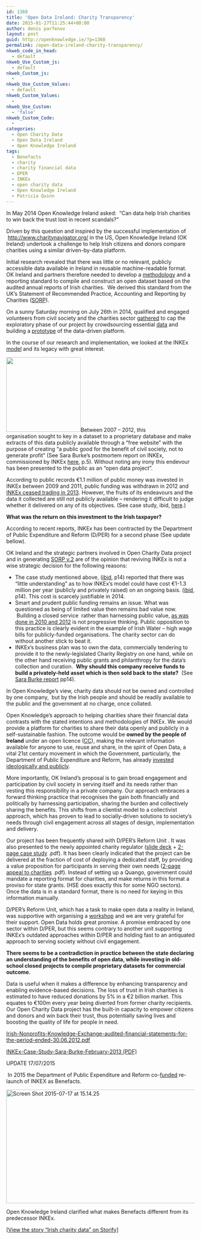 ```yaml
---
id: 1368
title: 'Open Data Ireland: Charity Transparency'
date: 2015-01-27T11:25:44+00:00
author: denis parfenov
layout: post
guid: http://openknowledge.ie/?p=1368
permalink: /open-data-ireland-charity-transparency/
nkweb_code_in_head:
  - default
nkweb_Use_Custom_js:
  - default
nkweb_Custom_js:
  - 
nkweb_Use_Custom_Values:
  - default
nkweb_Custom_Values:
  - 
nkweb_Use_Custom:
  - 'false'
nkweb_Custom_Code:
  - 
categories:
  - Open Charity Data
  - Open Data Ireland
  - Open Knowledge Ireland
tags:
  - Benefacts
  - charity
  - charity financial data
  - DPER
  - INKEx
  - open charity data
  - Open Knowledge Ireland
  - Patricia Quinn
---
```

<p class="c1">
  In May 2014 <span class="c5">Open Knowledge Ireland</span> asked:  “Can data help Irish charities to win back the trust lost in recent scandals?”
</p>

<p class="c1">
  Driven by this question and inspired by the successful implementation of  <span class="c5"><a class="c9" href="http://www.google.com/url?q=http%3A%2F%2Fwww.charitynavigator.org%2F&sa=D&sntz=1&usg=AFQjCNGah-h2r8iJeEbv2ZubUfUKM2DHXw">http://www.charitynavigator.org/</a></span> in the US, Open Knowledge Ireland (OK Ireland) undertook a challenge to help Irish citizens and donors compare charities using a similar driven-by-data platform.
</p>

<p class="c1">
  Initial research revealed that there was little or no relevant, publicly accessible data available in Ireland in reusable machine-readable format. OK Ireland and partners therefore needed to develop a <span class="c5"><a class="c9" href="https://docs.google.com/document/d/14rmhlEgdfolXyJASAe-X-mg8Tr4LMrhyUHH5M-kBjOU/pub">methodology</a></span> and a reporting standard to compile and construct an open dataset based on the audited annual reports of Irish charities.  We derived this standard from the UK’s <span class="c3">Statement of Recommended Practice</span><span class="c3">, Accounting and Reporting by </span><span class="c3">Charities</span> (<span class="c5"><a class="c9" href="http://www.google.com/url?q=http%3A%2F%2Fwww.dochas.ie%2Fpages%2Fresources%2Fdocuments%2Fsorp05.pdf%23page%3D21&sa=D&sntz=1&usg=AFQjCNEIR2_dnbENWTkYsYCYr2O6iImBPA">SORP</a></span>).
</p>

<p class="c1">
  On a sunny Saturday morning on July 26th in 2014, qualified and engaged volunteers from civil society and the charities sector <span class="c5"><a class="c9" href="http://www.google.com/url?q=http%3A%2F%2Fopenknowledge.ie%2Ffirst-irish-charity-data-hackday%2F&sa=D&sntz=1&usg=AFQjCNFaj0GrZEhi09kZV3TjTmHMk_5PtQ">gathered</a></span> to cap the exploratory phase of our project by crowdsourcing essential <span class="c5"><a class="c9" href="http://www.google.com/url?q=http%3A%2F%2Fopenknowledge.ie%2Fchy-10-datasets%2F&sa=D&sntz=1&usg=AFQjCNG7_petQcNrW_v8LNg76ApNpEWDGw">data</a></span> and building a <span class="c5"><a class="c9" href="http://www.google.com/url?q=http%3A%2F%2Fopenknowledge.ie%2Fopenspending%2F&sa=D&sntz=1&usg=AFQjCNFc_ljz2HukxsCbLsehC4rE4UFVkg">prototype</a></span> of the data-driven platform.
</p>

<p class="c1">
  In the course of our research and implementation, we looked at the INKEx <span class="c5"><a class="c9" href="/wp-content/uploads/2015/01/Screen-Shot-2015-11-28-at-14.15.18.png">model</a></span> and its legacy with great interest.
</p>

<p class="c1">
  <a href="/wp-content/uploads/2015/01/Screen-Shot-2015-11-28-at-14.15.18.png"><img class="alignleft wp-image-1586" src="/wp-content/uploads/2015/01/Screen-Shot-2015-11-28-at-14.15.18-150x150.png" alt="" width="199" height="199" /></a>Between 2007 &#8211; 2012, this organisation<span class="c3"> </span>sought<span class="c3"> </span>to key in a dataset to a proprietary database and make extracts of this data publicly available through a “free website” with the purpose of creating “a public good for the benefit of civil society, not to generate profit” (See Sara Burke’s postmortem report on INKEx, commissioned by INKEx <span class="c5"><a class="c9" href="/wp-content/uploads/2015/01/INKEx-Case-Study-Sara-Burke-February-20131.pdf" target="_blank">here</a></span>, p.5). Without noting any irony this endevour has been presented to the public as an “open data project”.
</p>

<p class="c1">
  According to public records €1.1 million of public money was invested in INKEx between 2009 and 2011, public funding was withdrawn in 2012 and <span class="c5"><a class="c9" href="/wp-content/uploads/2015/01/INKEx-Case-Study-Sara-Burke-February-20131.pdf" target="_blank">INKEx ceased trading in 2013</a></span><sup><a href="file:///Users/denis/Downloads/OpenCharityDataprojectvsINKEx.html#cmnt8" name="cmnt_ref8"></a></sup><sup><a href="file:///Users/denis/Downloads/OpenCharityDataprojectvsINKEx.html#cmnt9" name="cmnt_ref9"></a></sup>. However, the fruits of its endeavours and the data it collected are still not publicly available &#8211; rendering it difficult to judge whether it delivered on any of its objectives. (See case study, ibid, <span class="c5"><a class="c9" href="/wp-content/uploads/2015/01/INKEx-Case-Study-Sara-Burke-February-20131.pdf" target="_blank">here</a></span>.)
</p>

<p class="c1">
  <span class="c8"><strong>What was the return on this investment to the Irish taxpayer?</strong> </span>
</p>

<p class="c1">
  According to recent reports, INKEx has been contracted by the Department of Public Expenditure and Reform (D/PER) for a second phase (See update bellow).
</p>

<p class="c1">
  OK Ireland and the strategic partners involved in Open Charity Data project and in generating <span class="c5"><a class="c9" href="http://www.google.com/url?q=http%3A%2F%2Fopenknowledge.ie%2Fwp-content%2Fuploads%2F2014%2F10%2FCharity_SORP_v2.pdf&sa=D&sntz=1&usg=AFQjCNG2azw_wHl2GPXMJvzmd_tzXYVMYA">SORP v.2</a></span> are of the opinion that reviving INKEx is not a wise strategic decision for the following reasons:
</p>

<ul class="c12 lst-kix_mezem47aq46d-0 start">
  <li class="c1 c13">
    The case study mentioned above, (<span class="c5"><a class="c9" href="/wp-content/uploads/2015/01/INKEx-Case-Study-Sara-Burke-February-20131.pdf">ibid</a></span>, p14) reported that there was “little understanding” as to how INKEx’s model could have cost €1-1.3 million per year (publicly and privately raised) on an ongoing basis. (<span class="c5"><a class="c9" href="https://www.scribd.com/doc/291037455/INKEx-Case-Study-Sara-Burke-February-2013">ibid</a></span>, p14). This cost is scarcely justifiable in 2014.
  </li>
  <li class="c1 c13">
    Smart and prudent public funding remains an issue. What was questioned as being of limited value then remains bad value now.  Building a closed service  rather than harnessing public value, <span class="c5"><a class="c9" href="https://web.archive.org/web/20140630044318/http://www.irishnonprofits.ie/wp-content/uploads/2013/08/Irish-Nonprofits-Knowledge-Exchange-audited-financial-statements-for-the-period-ended-30.06.2012.pdf" target="_blank">as was done in 2010 and 2012</a></span> is not progressive thinking. Public opposition to this practice is clearly evident in the example of Irish Water &#8211; high wage bills for publicly-funded organisations. The charity sector can do without another stick to beat it.<sup><a href="file:///Users/denis/Downloads/OpenCharityDataprojectvsINKEx.html#cmnt10" name="cmnt_ref10"></a></sup><sup><a href="file:///Users/denis/Downloads/OpenCharityDataprojectvsINKEx.html#cmnt11" name="cmnt_ref11"></a></sup><sup><a href="file:///Users/denis/Downloads/OpenCharityDataprojectvsINKEx.html#cmnt12" name="cmnt_ref12"></a></sup><sup><a href="file:///Users/denis/Downloads/OpenCharityDataprojectvsINKEx.html#cmnt13" name="cmnt_ref13"></a></sup><sup><a href="file:///Users/denis/Downloads/OpenCharityDataprojectvsINKEx.html#cmnt14" name="cmnt_ref14"></a></sup><sup><a href="file:///Users/denis/Downloads/OpenCharityDataprojectvsINKEx.html#cmnt15" name="cmnt_ref15"></a></sup><sup><a href="file:///Users/denis/Downloads/OpenCharityDataprojectvsINKEx.html#cmnt16" name="cmnt_ref16"></a></sup>
  </li>
  <li class="c1 c13">
    INKEx’s business plan was to own the data, commercially tendering to provide it to the newly-legislated Charity Registry on one hand, while on the other hand receiving public grants and philanthropy for the data’s collection and curation.  <strong><span class="c8">Why should this company receive funds to build a privately-held asset which is then sold back to the state?</span></strong>  (See <span class="c5"><a class="c9" href="/wp-content/uploads/2015/01/INKEx-Case-Study-Sara-Burke-February-20131.pdf" target="_blank">Sara Burke report</a></span> pp14).
  </li>
</ul>

<p class="c1">
  In Open Knowledge’s view, charity data should not be owned and controlled by one company,  but by the Irish people and should be readily available to the public and the government at no charge, once collated.
</p>

<p class="c1">
  Open Knowledge’s approach to helping charities share their financial data contrasts with the stated intentions and methodologies of INKEx. We would provide a platform for charities to share their data openly and publicly in a self-sustainable fashion. The outcome would be <strong><span class="c8">owned by the people of Ireland</span></strong> under an open licence (<span class="c5"><a class="c9" href="http://www.google.com/url?q=http%3A%2F%2Fcreativecommons.org%2Fchoose%2F&sa=D&sntz=1&usg=AFQjCNEqTDwOXi450t6K4u9oA08u6Vda6g">CC</a></span>), making the relevant information available for anyone to use, reuse and share, in the spirit of Open Data, a vital 21st century movement in which the Government, particularly, the Department of Public Expenditure and Reform, has already <a href="http://www.per.gov.ie/open-data/" target="_blank">invested ideologically and publicly</a>.
</p>

<p class="c1">
  More importantly, OK Ireland’s proposal is to gain broad engagement and participation by civil society in serving itself and its needs rather than vesting this responsibility in a private company. Our approach embraces a forward thinking practice that recognises the gain both financially and politically by harnessing participation, sharing the burden and collectively sharing the benefits. This shifts from a clientist model to a collectivist approach, which has proven to lead to socially-driven solutions to society’s needs through civil engagement across all stages of design, implementation and delivery.
</p>

<p class="c1">
  Our project has been frequently shared with D/PER’s Reform Unit . It was also presented to the newly appointed charity regulator (<a href="https://docs.google.com/presentation/d/1UsN4pxnPjuqcOZJPn4vuza4Ad9jvCPTYWBrRABS38bk/edit?usp=sharing" target="_blank">slide deck</a> + <span class=""><a class="" href="http://www.google.com/url?q=http%3A%2F%2Fopenknowledge.ie%2Fwp-content%2Fuploads%2F2014%2F12%2Fcharity_casestudy_draft2.pdf&sa=D&sntz=1&usg=AFQjCNGIDwkVCbN_nu_9PedMkp1B7gFEPg">2-page case study</a></span> .pdf). It has been clearly indicated that the project can be delivered at the fraction of cost of deploying a dedicated staff, by providing a value proposition for participants in serving their own needs (<span class="c5"><a class="c9" href="http://www.google.com/url?q=http%3A%2F%2Fopenknowledge.ie%2Fwp-content%2Fuploads%2F2014%2F12%2FOpenCharityData-FinancialOpenData1.pdf&sa=D&sntz=1&usg=AFQjCNFSGXQbfy2QjFHemgIJ7-m-kzEekQ">2-page appeal to charities</a></span> .pdf<sup><a href="file:///Users/denis/Downloads/OpenCharityDataprojectvsINKEx.html#cmnt17" name="cmnt_ref17"></a></sup><sup><a href="file:///Users/denis/Downloads/OpenCharityDataprojectvsINKEx.html#cmnt18" name="cmnt_ref18"></a></sup>). Instead of setting up a Quango, government could mandate a reporting format for charities, and make returns in this format a proviso for state grants. (HSE does exactly this for some NGO sectors). Once the data is in a standard format, there is no need for keying in this information manually.
</p>

<p class="c1">
  D/PER’s Reform Unit, which has a task to make open data a reality in Ireland, was supportive with organising a <a href="/open-charity-data-workshop-1/" target="_blank">workshop</a> and we are very grateful for their support. Open Data holds great promise. A promise embraced by one sector within D/PER, but this seems contrary to another unit supporting INKEx&#8217;s outdated approaches <sup><a href="file:///Users/denis/Downloads/OpenCharityDataprojectvsINKEx.html#cmnt19" name="cmnt_ref19"></a></sup><sup><a href="file:///Users/denis/Downloads/OpenCharityDataprojectvsINKEx.html#cmnt20" name="cmnt_ref20"></a></sup> within D/PER and holding fast to an antiquated approach to serving society without civil engagement.
</p>

<p class="c1">
  <strong><span class="c8">There seems to be a contradiction in practice between the state declaring an understanding of the benefits of open data, while investing in old-school closed projects to compile proprietary datasets for commercial outcome.</span></strong>
</p>

<p class="c1">
  Data is useful when it makes a difference by enhancing transparency and enabling evidence-based decisions. The loss of trust in Irish charities is estimated to have reduced donations by 5% in a €2 billion market. This equates to €100m every year being diverted from former charity recipients. Our Open Charity Data project has the built-in capacity to empower citizens and donors and win back their trust, thus potentially saving lives and boosting the quality of life for people in need.
</p>

<p class="c1">
  <a href="https://web.archive.org/web/20140630044318/http://www.irishnonprofits.ie/wp-content/uploads/2013/08/Irish-Nonprofits-Knowledge-Exchange-audited-financial-statements-for-the-period-ended-30.06.2012.pdf" target="_blank">Irish-Nonprofits-Knowledge-Exchange-audited-financial-statements-for-the-period-ended-30.06.2012.pdf</a>
</p>

<p class="c1">
  <a href="/wp-content/uploads/2015/01/INKEx-Case-Study-Sara-Burke-February-20131.pdf">INKEx-Case-Study-Sara-Burke-February-2013 (PDF)</a>
</p>

<p class="c1">
  UPDATE 17/07/2015
</p>

 In 2015 the Department of Public Expenditure and Reform co-<a href="http://benefacts.ie/funding/" target="_blank">funded</a> re-launch of INKEX as Benefacts.

[<img class="aligncenter size-full wp-image-1553" src="/wp-content/uploads/2015/01/Screen-Shot-2015-07-17-at-15.14.25.png" alt="Screen Shot 2015-07-17 at 15.14.25" width="1243" height="303" srcset="wp-content/uploads/2015/01/Screen-Shot-2015-07-17-at-15.14.25.png 1243w, https://openknowledge.ie/wp-content/uploads/2015/01/Screen-Shot-2015-07-17-at-15.14.25-300x73.png 300w, https://openknowledge.ie/wp-content/uploads/2015/01/Screen-Shot-2015-07-17-at-15.14.25-1024x249.png 1024w" sizes="(max-width: 1243px) 100vw, 1243px" />](/wp-content/uploads/2015/01/Screen-Shot-2015-07-17-at-15.14.25.png)

Open Knowledge Ireland clarified what makes Benefacts different from its predecessor INKEx.

<div class="storify">
  <noscript>
    [<a href="//storify.com/OKFirl/irish-charity-data" target="_blank">View the story &#8220;Irish charity data&#8221; on Storify</a>]
  </noscript>
</div>
